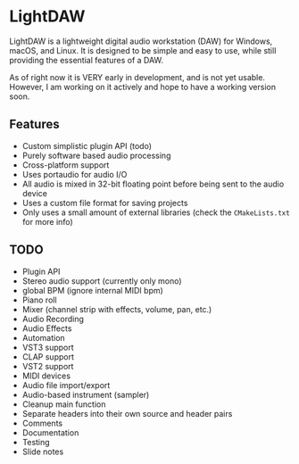 # LightDAW

LightDAW is a lightweight digital audio workstation (DAW) for Windows, macOS, and Linux. It is designed to be simple and easy to use, while still providing the essential features of a DAW.

As of right now it is VERY early in development, and is not yet usable. However, I am working on it actively and hope to have a working version soon.

## Features

 - Custom simplistic plugin API (todo)
 - Purely software based audio processing
 - Cross-platform support
 - Uses portaudio for audio I/O
 - All audio is mixed in 32-bit floating point before being sent to the audio device
 - Uses a custom file format for saving projects
 - Only uses a small amount of external libraries (check the `CMakeLists.txt` for more info)

## TODO

 - Plugin API
 - Stereo audio support (currently only mono)
 - global BPM (ignore internal MIDI bpm)
 - Piano roll
 - Mixer (channel strip with effects, volume, pan, etc.)
 - Audio Recording
 - Audio Effects
 - Automation
 - VST3 support
 - CLAP support
 - VST2 support
 - MIDI devices
 - Audio file import/export
 - Audio-based instrument (sampler)
 - Cleanup main function
 - Separate headers into their own source and header pairs
 - Comments
 - Documentation
 - Testing
 - Slide notes